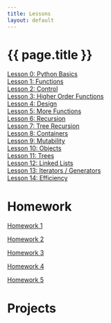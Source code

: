 ```yaml
---
title: Lessons
layout: default
---
```


# {{ page.title }}

[Lesson 0: Python Basics](/Lessons/lesson0.md)\
[Lesson 1: Functions](/Lessons/lesson1.md)\
[Lesson 2: Control](/Lessons/lesson2.md)\
[Lesson 3: Higher Order Functions](/Lessons/lesson3.md)\
[Lesson 4: Design](/Lessons/lesson4.md)\
[Lesson 5: More Functions](/Lessons/lesson5.md)\
[Lesson 6: Recursion](/Lessons/lesson6.md)\
[Lesson 7: Tree Recursion](/Lessons/lesson7.md)\
[Lesson 8: Containers](/Lessons/lesson8.md)\
[Lesson 9: Mutability](/Lessons/lesson9.md)\
[Lesson 10: Objects](/Lessons/lesson10.md)\
[Lesson 11: Trees](/Lessons/lesson11.md)\
[Lesson 12: Linked Lists](/Lessons/lesson12.md)\
[Lesson 13: Iterators / Generators](/Lessons/lesson13.md)\
[Lesson 14: Efficiency](/Lessons/lesson14.md)




# Homework
<a href="homework/hw1/hw1.zip" download>Homework 1</a>

<a href="homework/hw2/hw2.zip" download>Homework 2</a>

<a href="homework/hw3/hw3.zip" download>Homework 3</a>

<a href="homework/hw3/hw4.zip" download>Homework 4</a>

<a href="homework/hw3/hw5.zip" download>Homework 5</a>


# Projects




<!--
Practical Project Ideas:

* Create a python game (I probably have to create the structure)
* Create a python app (like the mileage calculator)
* Create a discord bot (like brawl bot)
* Steal from 61A projects.

Maybe gitlet?

Hey. Why are you poking around here. Stop.
-->